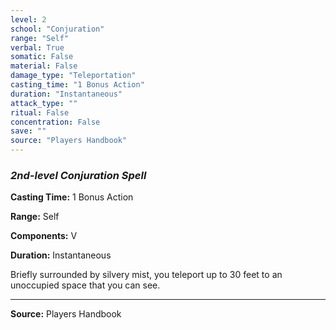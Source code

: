 ```yaml
---
level: 2
school: "Conjuration"
range: "Self"
verbal: True
somatic: False
material: False
damage_type: "Teleportation"
casting_time: "1 Bonus Action"
duration: "Instantaneous"
attack_type: ""
ritual: False
concentration: False
save: ""
source: "Players Handbook"
---
```


### *2nd-level Conjuration Spell*

**Casting Time:** 1 Bonus Action

**Range:** Self

**Components:** V

**Duration:** Instantaneous

Briefly surrounded by silvery mist, you teleport up to 30 feet to an unoccupied space that you can see.

---
**Source:** Players Handbook
